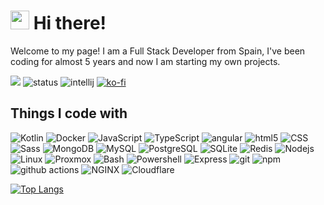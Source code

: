 <h1><img src="https://emojis.slackmojis.com/emojis/images/1531849430/4246/blob-sunglasses.gif?1531849430" width="30"/> Hi there!</h1>

Welcome to my page! I am a Full Stack Developer from Spain, I've been coding for almost 5 years and now I am starting my
own projects.

![](https://komarev.com/ghpvc/?username=L3KTRO&color=2062af&label=Profile+views)
![status](https://api.statusbadges.me/badge/status/403943736439996416?simple=true)
![intellij](https://api.statusbadges.me/badge/intellij/403943736439996416)
[![ko-fi](https://ko-fi.com/img/githubbutton_sm.svg)](https://ko-fi.com/l3ktro)


## Things I code with
<p>
  <img alt="Kotlin" src="https://img.shields.io/badge/-Kotlin-B125EA?style=flat-square&logo=Kotlin&logoColor=white" />
  <img alt="Docker" src="https://img.shields.io/badge/-Docker-46a2f1?style=flat-square&logo=docker&logoColor=white" />
  <img alt="JavaScript"
    src="https://img.shields.io/badge/-JavaScript-f0db4f?style=flat-square&logo=JavaScript&logoColor=white" />
  <img alt="TypeScript"
    src="https://img.shields.io/badge/-TypeScript-007ACC?style=flat-square&logo=typescript&logoColor=white" />
  <img alt="angular"
    src="https://img.shields.io/badge/-Angular-DD0031?style=flat-square&logo=angular&logoColor=white" />
  <img alt="html5" src="https://img.shields.io/badge/-HTML5-E34F26?style=flat-square&logo=html5&logoColor=white" />
  <img alt="CSS" src="https://img.shields.io/badge/-CSS-CC6699?style=flat-square&logo=css3&logoColor=white" />
  <img alt="Sass" src="https://img.shields.io/badge/-Sass-CC6699?style=flat-square&logo=sass&logoColor=white" />
  <img alt="MongoDB"
    src="https://img.shields.io/badge/-MongoDB-13aa52?style=flat-square&logo=mongodb&logoColor=white" />
  <img alt="MySQL" src="https://img.shields.io/badge/-MySQL-00758F?style=flat-square&logo=MySQL&logoColor=white" />
  <img alt="PostgreSQL"
    src="https://img.shields.io/badge/-PostgreSQL-008bb9?style=flat-square&logo=PostgreSQL&logoColor=white" />
  <img alt="SQLite" src="https://img.shields.io/badge/-SQLite-2088FF?style=flat-square&logo=SQLite&logoColor=white" />
  <img alt="Redis" src="https://img.shields.io/badge/-Redis-D82C20?style=flat-square&logo=Redis&logoColor=white" />
  <img alt="Nodejs" src="https://img.shields.io/badge/-Nodejs-43853d?style=flat-square&logo=Node.js&logoColor=white" />
  <img alt="Linux" src="https://img.shields.io/badge/-Linux-eceff1?style=flat-square&logo=Linux&logoColor=black" />
  <img alt="Proxmox" src="https://img.shields.io/badge/-Proxmox-c9750c?style=flat-square&logo=proxmox&logoColor=black" />
  <img alt="Bash" src="https://img.shields.io/badge/-Bash-242938?style=flat-square&logo=zsh&logoColor=white" />
  <img alt="Powershell"
    src="https://img.shields.io/badge/-Powershell-4d86ec?style=flat-square&logo=Powershell&logoColor=white" />
  <img alt="Express"
    src="https://img.shields.io/badge/-Express-2d2e40?style=flat-square&logo=Express&logoColor=white" />
  <img alt="git" src="https://img.shields.io/badge/-Git-F05032?style=flat-square&logo=git&logoColor=white" />
  <img alt="npm" src="https://img.shields.io/badge/-NPM-CB3837?style=flat-square&logo=npm&logoColor=white" />
  <img alt="github actions"
    src="https://img.shields.io/badge/-Github_Actions-2088FF?style=flat-square&logo=github-actions&logoColor=white" />
  <img alt="NGINX" src="https://img.shields.io/badge/-NGINX-009900?style=flat-square&logo=nginx&logoColor=white" />
  <img alt="Cloudflare"
    src="https://img.shields.io/badge/-Cloudflare-f38020?style=flat-square&logo=cloudflare&logoColor=white" />
</p>

<a href="#">![Top Langs](https://github-readme-stats-sooty-iota.vercel.app/api/top-langs/?username=L3KTRO&layout=donut&theme=transparent&count_private=true&hide_border=true&hide=javascript)</a>